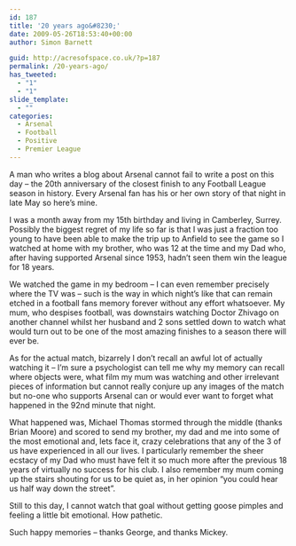 ```yaml
---
id: 187
title: '20 years ago&#8230;'
date: 2009-05-26T18:53:40+00:00
author: Simon Barnett

guid: http://acresofspace.co.uk/?p=187
permalink: /20-years-ago/
has_tweeted:
  - "1"
  - "1"
slide_template:
  - ""
categories:
  - Arsenal
  - Football
  - Positive
  - Premier League
---
```

A man who writes a blog about Arsenal cannot fail to write a post on this day &#8211; the 20th anniversary of the closest finish to any Football League season in history. Every Arsenal fan has his or her own story of that night in late May so here&#8217;s mine.

I was a month away from my 15th birthday and living in Camberley, Surrey. Possibly the biggest regret of my life so far is that I was just a fraction too young to have been able to make the trip up to Anfield to see the game so I watched at home with my brother, who was 12 at the time and my Dad who, after having supported Arsenal since 1953, hadn&#8217;t seen them win the league for 18 years.

We watched the game in my bedroom &#8211; I can even remember precisely where the TV was &#8211; such is the way in which night&#8217;s like that can remain etched in a football fans memory forever without any effort whatsoever. My mum, who despises football, was downstairs watching Doctor Zhivago on another channel whilst her husband and 2 sons settled down to watch what would turn out to be one of the most amazing finishes to a season there will ever be.

As for the actual match, bizarrely I don&#8217;t recall an awful lot of actually watching it &#8211; I&#8217;m sure a psychologist can tell me why my memory can recall where objects were, what film my mum was watching and other irrelevant pieces of information but cannot really conjure up any images of the match but no-one who supports Arsenal can or would ever want to forget what happened in the 92nd minute that night.



What happened was, Michael Thomas stormed through the middle (thanks Brian Moore) and scored to send my brother, my dad and me into some of the most emotional and, lets face it, crazy celebrations that any of the 3 of us have experienced in all our lives. I particularly remember the sheer ecstacy of my Dad who must have felt it so much more after the previous 18 years of virtually no success for his club. I also remember my mum coming up the stairs shouting for us to be quiet as, in her opinion &#8220;you could hear us half way down the street&#8221;.

Still to this day, I cannot watch that goal without getting goose pimples and feeling a little bit emotional. How pathetic.

Such happy memories &#8211; thanks George, and thanks Mickey.
